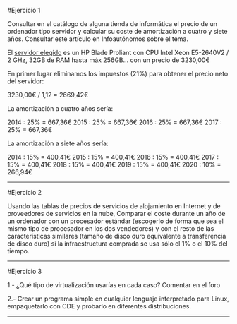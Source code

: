 #Ejercicio 1

Consultar en el catálogo de alguna tienda de informática el precio de un ordenador tipo servidor y calcular su coste de amortización a cuatro y siete años. Consultar este artículo en Infoautónomos sobre el tema.

El [servidor elegido](http://www.dynos.es/servidor-blade-hp-proliant-bl460c-gen8-xeon-e5-2640v2-2ghz-32gb-ddr3--4514953608993__724085-B21.html) es un HP Blade Proliant con CPU	Intel Xeon E5-2640V2 / 2 GHz, 32GB de RAM hasta máx 256GB... con un precio de 3230,00€

En primer lugar eliminamos los impuestos (21%) para obtener el precio neto del servidor:

3230,00€ / 1,12 = 2669,42€

La amortización a cuatro años sería:

2014 : 25% = 667,36€
2015 : 25% = 667,36€
2016 : 25% = 667,36€
2017 : 25% = 667,36€

La amortización a siete años sería:

2014 : 15% = 400,41€
2015 : 15% = 400,41€
2016 : 15% = 400,41€
2017 : 15% = 400,41€
2018 : 15% = 400,41€
2019 : 15% = 400,41€
2020 : 10% = 266,94€

---
#Ejercicio 2

Usando las tablas de precios de servicios de alojamiento en Internet y de proveedores de servicios en la nube, Comparar el coste durante un año de un ordenador con un procesador estándar (escogerlo de forma que sea el mismo tipo de procesador en los dos vendedores) y con el resto de las características similares (tamaño de disco duro equivalente a transferencia de disco duro) si la infraestructura comprada se usa sólo el 1% o el 10% del tiempo.

---
#Ejercicio 3

1.- ¿Qué tipo de virtualización usarías en cada caso? Comentar en el foro

2.- Crear un programa simple en cualquier lenguaje interpretado para Linux, empaquetarlo con CDE y probarlo en diferentes distribuciones.

---